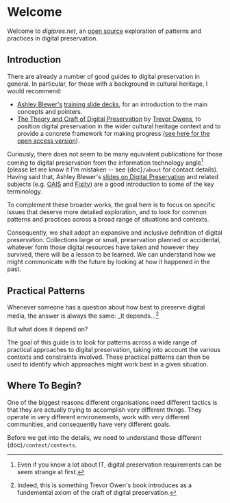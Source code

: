 # Welcome

Welcome to _digipres.net_, an [open source](https://github.com/digipresnet/digipresnet-site/) exploration of patterns and practices in digital preservation.

## Introduction

There are already a number of good guides to digital preservation in general. In particular, for those with a background in cultural heritage, I would recommend:

- [Ashley Blewer's](https://ashleyblewer.com/) [training slide decks](https://training.ashleyblewer.com/), for an introduction to the main concepts and pointers.
- [The Theory and Craft of Digital Preservation](https://jhupbooks.press.jhu.edu/title/theory-and-craft-digital-preservation) by [Trevor Owens](http://www.trevorowens.org/), to position digital preservation in the wider cultural heritage context and to provide a concrete framework for making progress ([see here for the open access version](https://osf.io/preprints/lissa/5cpjt/)).

Curiously, there does not seem to be many equivalent publications for those coming to digital preservation from the information technology angle[^it] (please let me know it I'm mistaken -- see {doc}`/about` for contact details). Having said that, Ashley Blewer's [slides on Digital Preservation](https://training.ashleyblewer.com/presentations/digital-preservation.html#2) and related subjects (e.g. [OAIS](https://training.ashleyblewer.com/presentations/oais.html#2) and [Fixity](https://training.ashleyblewer.com/presentations/fixity.html#2)) are a good introduction to some of the key terminology.

To complement these broader works, the goal here is to focus on specific issues that deserve more detailed exploration, and to look for common patterns and practices across a broad range of situations and contexts. 

Consequently, we shall adopt an expansive and inclusive definition of digital preservation.  Collections large or small, preservation planned or accidental, whatever form those digital resources have taken and however they survived, there will be a lesson to be learned. We can understand how we might communicate with the future by looking at how it happened in the past.

## Practical Patterns

Whenever someone has a question about how best to preserve digital media, the answer is always the same: _It depends...[^depends]

But what does it depend on?

The goal of this guide is to look for patterns across a wide range of practical approaches to digital preservation, taking into account the various contexts and constraints involved.  These practical patterns can then be used to identify which approaches might work best in a given situation.

## Where To Begin?

One of the biggest reasons different organisations need different tactics is that they are actually trying to accomplish very different things. They operate in very different environements, work with very different communities, and consequently have very different goals.

Before we get into the details, we need to understand those different {doc}`/context/contexts`.

[^depends]: Indeed, this is something Trevor Owen's book introduces as a fundemental axiom of the craft of digital preservation.

[^it]: Even if you know a lot about IT, digital preservation requirements can be seem strange at first.

